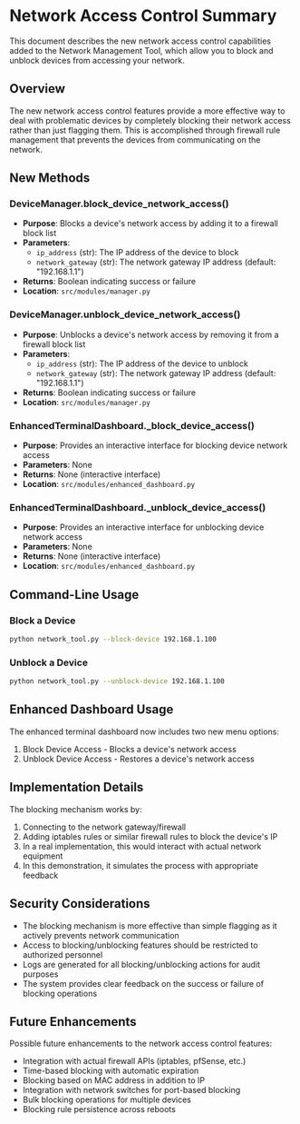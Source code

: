 # Network Access Control Summary

This document describes the new network access control capabilities added to the Network Management Tool, which allow you to block and unblock devices from accessing your network.

## Overview

The new network access control features provide a more effective way to deal with problematic devices by completely blocking their network access rather than just flagging them. This is accomplished through firewall rule management that prevents the devices from communicating on the network.

## New Methods

### DeviceManager.block_device_network_access()
- **Purpose**: Blocks a device's network access by adding it to a firewall block list
- **Parameters**: 
  - `ip_address` (str): The IP address of the device to block
  - `network_gateway` (str): The network gateway IP address (default: "192.168.1.1")
- **Returns**: Boolean indicating success or failure
- **Location**: `src/modules/manager.py`

### DeviceManager.unblock_device_network_access()
- **Purpose**: Unblocks a device's network access by removing it from a firewall block list
- **Parameters**: 
  - `ip_address` (str): The IP address of the device to unblock
  - `network_gateway` (str): The network gateway IP address (default: "192.168.1.1")
- **Returns**: Boolean indicating success or failure
- **Location**: `src/modules/manager.py`

### EnhancedTerminalDashboard._block_device_access()
- **Purpose**: Provides an interactive interface for blocking device network access
- **Parameters**: None
- **Returns**: None (interactive interface)
- **Location**: `src/modules/enhanced_dashboard.py`

### EnhancedTerminalDashboard._unblock_device_access()
- **Purpose**: Provides an interactive interface for unblocking device network access
- **Parameters**: None
- **Returns**: None (interactive interface)
- **Location**: `src/modules/enhanced_dashboard.py`

## Command-Line Usage

### Block a Device
```bash
python network_tool.py --block-device 192.168.1.100
```

### Unblock a Device
```bash
python network_tool.py --unblock-device 192.168.1.100
```

## Enhanced Dashboard Usage

The enhanced terminal dashboard now includes two new menu options:
1. Block Device Access - Blocks a device's network access
2. Unblock Device Access - Restores a device's network access

## Implementation Details

The blocking mechanism works by:
1. Connecting to the network gateway/firewall
2. Adding iptables rules or similar firewall rules to block the device's IP
3. In a real implementation, this would interact with actual network equipment
4. In this demonstration, it simulates the process with appropriate feedback

## Security Considerations

- The blocking mechanism is more effective than simple flagging as it actively prevents network communication
- Access to blocking/unblocking features should be restricted to authorized personnel
- Logs are generated for all blocking/unblocking actions for audit purposes
- The system provides clear feedback on the success or failure of blocking operations

## Future Enhancements

Possible future enhancements to the network access control features:
- Integration with actual firewall APIs (iptables, pfSense, etc.)
- Time-based blocking with automatic expiration
- Blocking based on MAC address in addition to IP
- Integration with network switches for port-based blocking
- Bulk blocking operations for multiple devices
- Blocking rule persistence across reboots